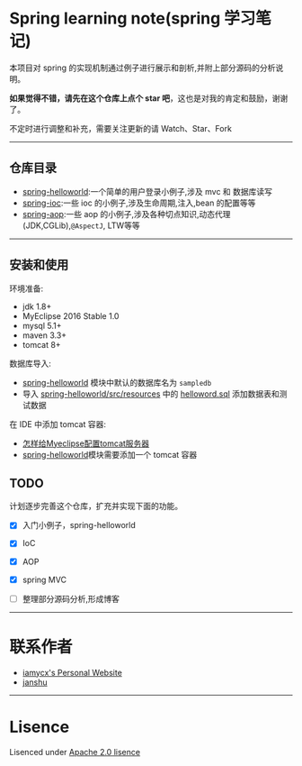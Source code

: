 # Spring learning note(spring 学习笔记)

本项目对 spring 的实现机制通过例子进行展示和剖析,并附上部分源码的分析说明。

**如果觉得不错，请先在这个仓库上点个 star 吧**，这也是对我的肯定和鼓励，谢谢了。

不定时进行调整和补充，需要关注更新的请 Watch、Star、Fork


-----

## 仓库目录

- [spring-helloworld](/spring-helloworld):一个简单的用户登录小例子,涉及 mvc 和 数据库读写
- [spring-ioc](/spring-ioc):一些 ioc 的小例子,涉及生命周期,注入,bean 的配置等等
- [spring-aop](/spring-aop):一些 aop 的小例子,涉及各种切点知识,动态代理(JDK,CGLib),`@AspectJ`, LTW等等

-----	


## 安装和使用

环境准备:

- jdk 1.8+
- MyEclipse 2016 Stable 1.0
- mysql 5.1+
- maven 3.3+
- tomcat 8+


数据库导入:

- [spring-helloworld](/spring-helloworld) 模块中默认的数据库名为 `sampledb`
- 导入 [spring-helloworld/src/resources](/spring-helloworld/src/resources/) 中的 [helloword.sql](/spring-helloworld/src/resources/helloworld.sql) 添加数据表和测试数据


在 IDE 中添加 tomcat 容器:

- [怎样给Myeclipse配置tomcat服务器](https://jingyan.baidu.com/article/4853e1e53465271909f72690.html)
- [spring-helloworld](/spring-helloworld)模块需要添加一个 tomcat 容器


## TODO

计划逐步完善这个仓库，扩充并实现下面的功能。

* [x] 入门小例子，spring-helloworld
* [x] IoC
* [x] AOP
* [x] spring MVC
* [ ] 整理部分源码分析,形成博客

	

-----

# 联系作者

- [iamycx's Personal Website](https://iamycx.github.io/)
- [janshu](http://www.jianshu.com/u/7df0994635b0)


-----

# Lisence

Lisenced under [Apache 2.0 lisence](http://opensource.org/licenses/Apache-2.0)
